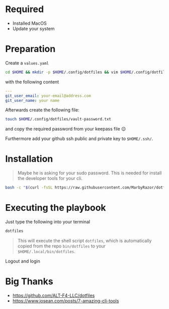 # Required

- Installed MacOS
- Update your system

# Preparation

Create a `values.yaml`

```bash
cd $HOME && mkdir -p $HOME/.config/dotfiles && vim $HOME/.config/dotfiles/values.yaml
```

with the following content

```yaml
---
git_user_email: your-email@address.com
git_user_name: your name
```

Afterwards create the following file:

```bash
touch $HOME/.config/dotfiles/vault-password.txt
```

and copy the required password from your keepass file :wink:

Furthermore add your github ssh public and private key to `$HOME/.ssh/`.

# Installation

> Maybe he is asking for your sudo password. This is needed for install the developer tools for your cli.

```bash
bash -c "$(curl -fsSL https://raw.githubusercontent.com/MarbyRazor/dotfiles-ansible/main/bin/dotfiles)"
```

# Executing the playbook

Just type the following into your terminal

```bash
dotfiles
```

> This will execute the shell script `dotfiles`, which is automatically copied from the repo `bin/dotfiles` to your `$HOME/.local/bin/dotfiles`.

Logout and login

# Big Thanks

- https://github.com/ALT-F4-LLC/dotfiles
- https://www.josean.com/posts/7-amazing-cli-tools
